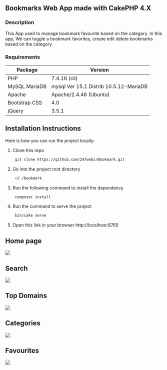## Bookmarks Web App  made with CakePHP 4.X

### Description
This App used to manage bookmark favourite based on the category. In this app, We can toggle a bookmark favorites, create edit delete bookmarks based on the category.

### Requirements

| Package | Version |
|---|---|
| PHP  | 7.4.16 (cli) |
| MySQL MariaDB | mysql  Ver 15.1 Distrib 10.5.12-MariaDB |
| Apache | Apache/2.4.46 (Ubuntu) |
| Bootstrap CSS | 4.0 |
| jQuery | 3.5.1 |

## Installation Instructions

Here is how you can run the project locally:
1. Clone this repo
    ```sh
     git clone https://github.com/247webs/Bookmark.git
    ```
2. Go into the project root directory
    ```sh
     cd /bookmark
    ```
3. Run the following command to install the dependency
   ```sh
    composer install
   ```
4. Run the command to serve the project
   ```sh
    bin/cake serve
   ```
5. Open this link in your browser http://localhost:8765

## Home page

![](https://i.imgur.com/iMt0fHO.png)

## Search

![](https://i.imgur.com/6ZK5stR.png)

## Top Domains

![](https://i.imgur.com/JmUs2cl.png)

## Categories

![](https://i.imgur.com/wCecBb1.png)

## Favourites

![](https://i.imgur.com/5vYyVqH.png)